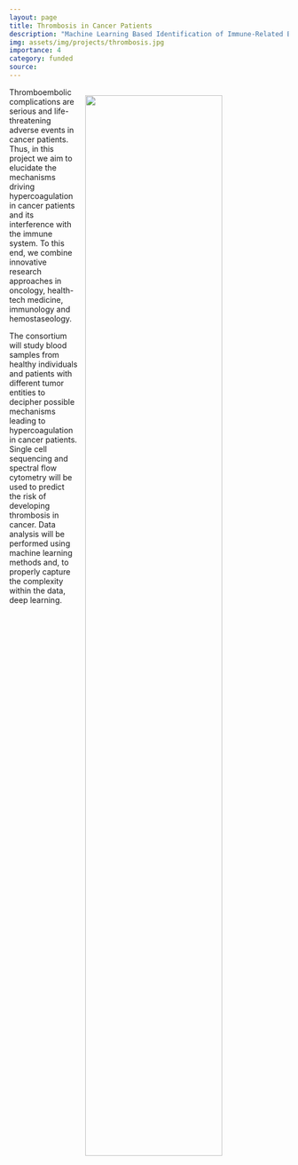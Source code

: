 ```yaml
---
layout: page
title: Thrombosis in Cancer Patients
description: "Machine Learning Based Identification of Immune-Related Biomarkers for Thrombosis Risk Assessment in Cancer Patients"
img: assets/img/projects/thrombosis.jpg
importance: 4
category: funded
source:
---
```


<img src="/assets/img/projects/thrombosis.jpg" style="float: right; width:70%; padding: 1em"/>

Thromboembolic complications are serious and life-threatening adverse events in cancer patients.
Thus, in this project we aim to elucidate the mechanisms driving hypercoagulation in cancer patients and its interference with the immune system.
To this end, we combine innovative research approaches in oncology, health-tech medicine, immunology and hemostaseology.

The consortium will study blood samples from healthy individuals and patients with different tumor entities to decipher possible mechanisms leading to hypercoagulation in cancer patients.
Single cell sequencing and spectral flow cytometry will be used to predict the risk of developing thrombosis in cancer.
Data analysis will be performed using machine learning methods and, to properly capture the complexity within the data, deep learning.

